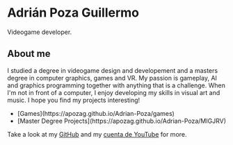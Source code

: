 # Adrián Poza Guillermo

Videogame developer.

## About me

I studied a degree in videogame design and developement and a masters degree in computer graphics, games and VR. My passion is gameplay, AI and graphics programming together with anything that is a challenge. When I'm not in front of a computer, I enjoy developing my skills in visual art and music. I hope you find my projects interesting!

<ul>
<li>[Games](https://apozag.github.io/Adrian-Poza/games)</li>
<li>[Master Degree Projects](https://apozag.github.io/Adrian-Poza/MIGJRV)</li>
</ul>

Take a look at my [GitHub](https://github.com/apozag) and my [cuenta de YouTube](https://www.youtube.com/channel/UCClrFZQZYE2P-3rf0DiNNRQ) for more.  
